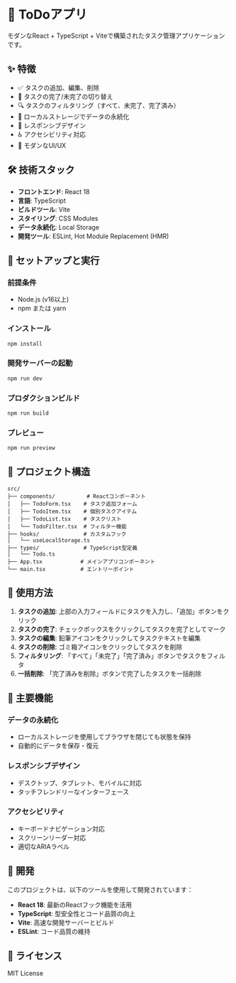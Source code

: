 # 📝 ToDoアプリ

モダンなReact + TypeScript + Viteで構築されたタスク管理アプリケーションです。

## ✨ 特徴

- ✅ タスクの追加、編集、削除
- 🔄 タスクの完了/未完了の切り替え
- 🔍 タスクのフィルタリング（すべて、未完了、完了済み）
- 💾 ローカルストレージでデータの永続化
- 📱 レスポンシブデザイン
- ♿ アクセシビリティ対応
- 🎨 モダンなUI/UX

## 🛠️ 技術スタック

- **フロントエンド**: React 18
- **言語**: TypeScript
- **ビルドツール**: Vite
- **スタイリング**: CSS Modules
- **データ永続化**: Local Storage
- **開発ツール**: ESLint, Hot Module Replacement (HMR)

## 🚀 セットアップと実行

### 前提条件
- Node.js (v16以上)
- npm または yarn

### インストール
```bash
npm install
```

### 開発サーバーの起動
```bash
npm run dev
```

### プロダクションビルド
```bash
npm run build
```

### プレビュー
```bash
npm run preview
```

## 📂 プロジェクト構造

```
src/
├── components/          # Reactコンポーネント
│   ├── TodoForm.tsx    # タスク追加フォーム
│   ├── TodoItem.tsx    # 個別タスクアイテム
│   ├── TodoList.tsx    # タスクリスト
│   └── TodoFilter.tsx  # フィルター機能
├── hooks/              # カスタムフック
│   └── useLocalStorage.ts
├── types/              # TypeScript型定義
│   └── Todo.ts
├── App.tsx            # メインアプリコンポーネント
└── main.tsx           # エントリーポイント
```

## 🎯 使用方法

1. **タスクの追加**: 上部の入力フィールドにタスクを入力し、「追加」ボタンをクリック
2. **タスクの完了**: チェックボックスをクリックしてタスクを完了としてマーク
3. **タスクの編集**: 鉛筆アイコンをクリックしてタスクテキストを編集
4. **タスクの削除**: ゴミ箱アイコンをクリックしてタスクを削除
5. **フィルタリング**: 「すべて」「未完了」「完了済み」ボタンでタスクをフィルタ
6. **一括削除**: 「完了済みを削除」ボタンで完了したタスクを一括削除

## 🌟 主要機能

### データの永続化
- ローカルストレージを使用してブラウザを閉じても状態を保持
- 自動的にデータを保存・復元

### レスポンシブデザイン
- デスクトップ、タブレット、モバイルに対応
- タッチフレンドリーなインターフェース

### アクセシビリティ
- キーボードナビゲーション対応
- スクリーンリーダー対応
- 適切なARIAラベル

## 🔧 開発

このプロジェクトは、以下のツールを使用して開発されています：

- **React 18**: 最新のReactフック機能を活用
- **TypeScript**: 型安全性とコード品質の向上
- **Vite**: 高速な開発サーバーとビルド
- **ESLint**: コード品質の維持

## 📝 ライセンス

MIT License
